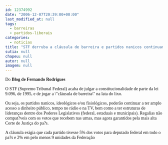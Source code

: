 ```yaml
---
id: 12374992
date: "2006-12-07T20:39:00+00:00"
last_modified_at: null
tags:
  - barreiras
  - partidos-liberais
categories:
  - noticias
title: "STF derruba a cláusula de barreira e partidos nanicos continuam com regalias"
sutia: null
chapeu: null
autor: null
imagem: null
---
```

<p><P><FONT face=Verdana>Do <STRONG>Blog de Fernando Rodrigues</STRONG></FONT></P></p>
<p><P><FONT face=Verdana>O STF (Supremo Tribunal Federal) acaba de julgar a constitucionalidade de parte da lei 9.096, de 1995, e de jogar a \"cláusula de barreira\" na lata do lixo.</FONT></P></p>
<p><P><FONT face=Verdana>Ou seja, os partidos nanicos, ideológicos e/ou fisiológicos, poderão continuar a ter amplo acesso a dinheiro público, tempo no rádio e na TV, bem como a ter estruturas de lideranças dentro dos Poderes Legislativos (federal, estaduais e municipais). Regalias não compat?veis com os votos que recebem nas urnas, mas agora garantidos pela mais alta Corte de Justiça do pa?s.</FONT></P></p>
<p><P><FONT face=Verdana>A cláusula exigia que cada partido tivesse 5% dos votos para deputado federal em todo o pa?s e 2% em pelo menos 9 unidades da Federação</FONT></P> </p>
